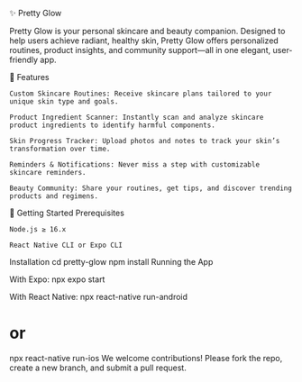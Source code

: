 ✨ Pretty Glow

Pretty Glow is your personal skincare and beauty companion. Designed to help users achieve radiant, healthy skin, Pretty Glow offers personalized routines, product insights, and community support—all in one elegant, user-friendly app.

🌟 Features

    Custom Skincare Routines: Receive skincare plans tailored to your unique skin type and goals.

    Product Ingredient Scanner: Instantly scan and analyze skincare product ingredients to identify harmful components.

    Skin Progress Tracker: Upload photos and notes to track your skin’s transformation over time.

    Reminders & Notifications: Never miss a step with customizable skincare reminders.

    Beauty Community: Share your routines, get tips, and discover trending products and regimens.

📲 Getting Started
Prerequisites

    Node.js ≥ 16.x

    React Native CLI or Expo CLI
Installation
cd pretty-glow
npm install
Running the App

With Expo:
npx expo start

With React Native:
npx react-native run-android
# or
npx react-native run-ios
We welcome contributions! Please fork the repo, create a new branch, and submit a pull request.
